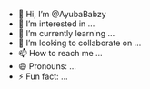 - 👋 Hi, I’m @AyubaBabzy
- 👀 I’m interested in ...
- 🌱 I’m currently learning ...
- 💞️ I’m looking to collaborate on ...
- 📫 How to reach me ...
- 😄 Pronouns: ...
- ⚡ Fun fact: ...

<!---
AyubaBabzy/AyubaBabzy is a ✨ special ✨ repository because its `README.md` (this file) appears on your GitHub profile.
You can click the Preview link to take a look at your changes.
--->
